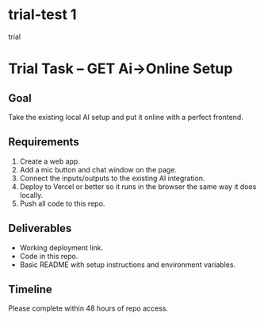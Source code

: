 # trial-test 1
trial

# Trial Task – GET Ai->Online Setup

## Goal
Take the existing local AI setup and put it online with a perfect frontend.

## Requirements
1. Create a web app.
2. Add a mic button and chat window on the page.
3. Connect the inputs/outputs to the existing AI integration.
4. Deploy to Vercel or better so it runs in the browser the same way it does locally.
5. Push all code to this repo.

## Deliverables
- Working deployment link.
- Code in this repo.
- Basic README with setup instructions and environment variables.


## Timeline
Please complete within 48 hours of repo access.
